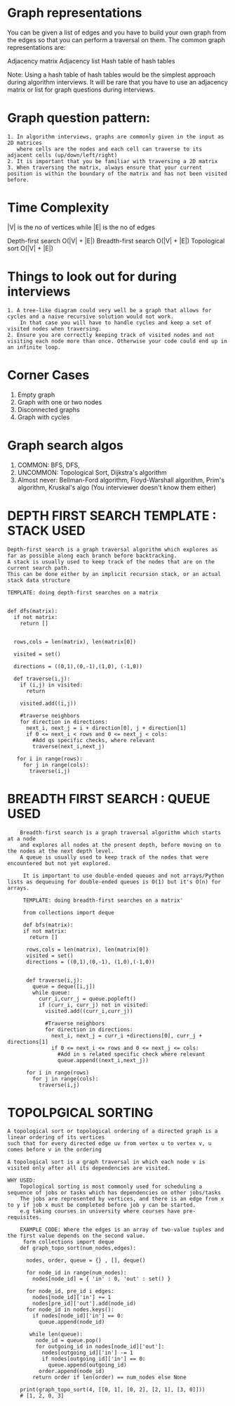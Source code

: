 # Graph representations
You can be given a list of edges and you have to build your own graph from the edges so that you can perform a traversal on them. 
The common graph representations are:

Adjacency matrix
Adjacency list
Hash table of hash tables

Note: Using a hash table of hash tables would be the simplest approach during algorithm interviews. 
It will be rare that you have to use an adjacency matrix or list for graph questions during interviews.

# Graph question pattern:

    1. In algorithm interviews, graphs are commonly given in the input as 2D matrices 
       where cells are the nodes and each cell can traverse to its adjacent cells (up/down/left/right)
    2. It is important that you be familiar with traversing a 2D matrix
    3. When traversing the matrix, always ensure that your current position is within the boundary of the matrix and has not been visited before.

# Time Complexity
  |V| is the no of vertices while |E| is the no of edges

Depth-first search	        O(|V| + |E|)
Breadth-first search	      O(|V| + |E|)
Topological sort	          O(|V| + |E|)

# Things to look out for during interviews

    1. A tree-like diagram could very well be a graph that allows for cycles and a naive recursive solution would not work. 
        In that case you will have to handle cycles and keep a set of visited nodes when traversing.
    2. Ensure you are correctly keeping track of visited nodes and not visiting each node more than once. Otherwise your code could end up in an infinite loop.

# Corner Cases

  1. Empty graph
  2. Graph with one or two nodes
  3. Disconnected graphs
  4. Graph with cycles


# Graph search algos
  1. COMMON: BFS, DFS,
  2. UNCOMMON: Topological Sort, Dijkstra's algorithm
  3. Almost never: Bellman-Ford algorithm, Floyd-Warshall algorithm, Prim's algorithm, Kruskal's algo (You interviewer doesn't know them either)



# DEPTH FIRST SEARCH TEMPLATE : STACK USED

    Depth-first search is a graph traversal algorithm which explores as far as possible along each branch before backtracking. 
    A stack is usually used to keep track of the nodes that are on the current search path.
    This can be done either by an implicit recursion stack, or an actual stack data structure

    TEMPLATE: doing depth-first searches on a matrix


    def dfs(matrix):
      if not matrix:
        return []


      rows,cols = len(matrix), len(matrix[0])

      visited = set()

      directions = ((0,1),(0,-1),(1,0), (-1,0))

      def traverse(i,j):
        if (i,j) in visited:
          return

        visited.add((i,j))

        #traverse neighbors
        for direction in directions:
          next_i, next_j = i + direction[0], j + direction[1]
          if 0 <= next_i < rows and 0 <= next_j < cols:
            #Add qs specific checks, where relevant
            traverse(next_i,next_j)

       for i in range(rows):
         for j in range(cols):
           traverse(i,j)

  # BREADTH FIRST SEARCH : QUEUE USED

        Breadth-first search is a graph traversal algorithm which starts at a node 
        and explores all nodes at the present depth, before moving on to the nodes at the next depth level.
        A queue is usually used to keep track of the nodes that were encountered but not yet explored.

         It is important to use double-ended queues and not arrays/Python lists as dequeuing for double-ended queues is O(1) but it's O(n) for arrays.

         TEMPLATE: doing breadth-first searches on a matrix'
         
         from collections import deque

         def bfs(matrix):
         if not matrix:
           return []

          rows,cols = len(matrix), len(matrix[0])
          visited = set()
          directions = ((0,1),(0,-1), (1,0),(-1,0))


          def traverse(i,j):
            queue = deque([i,j])
            while queue:
              curr_i,curr_j = queue.popleft()
              if (curr_i, curr_j) not in visited:
                visited.add((curr_i,curr_j))

                #Traverse neighbors
                for direction in directions:
                  next_i, next_j = curr_i +directions[0], curr_j + directions[1]
                  if 0 <= next_i <= rows and 0 <= next_j <= cols:
                    #Add in s related specific check where relevant
                    queue.append((next_i,next_j))

          for i in range(rows)
            for j in range(cols):
              traverse(i,j)

         


# TOPOLPGICAL SORTING

    A topological sort or topological ordering of a directed graph is a linear ordering of its vertices 
    such that for every directed edge uv from vertex u to vertex v, u comes before v in the ordering

    A topological sort is a graph traversal in which each node v is visited only after all its dependencies are visited.

    WHY USED:
        Topological sorting is most commonly used for scheduling a sequence of jobs or tasks which has dependencies on other jobs/tasks
        The jobs are represented by vertices, and there is an edge from x to y if job x must be completed before job y can be started.
        e.g taking courses in university where courses have pre-requisites.

        EXAMPLE CODE: Where the edges is an array of two-value tuples and the first value depends on the second value.
         form collections import deque
        def graph_topo_sort(num_nodes,edges):

          nodes, order, queue = {} , [], deque()

          for node_id in range(num_nodes):
            nodes[node_id] = { 'in' : 0, 'out' : set() }

          for node_id, pre_id i edges:
            nodes[node_id]['in'] += 1
            nodes[pre_id]['out'].add(node_id)
          for node_id in nodes.keys():
            if nodes[node_id]['in'] == 0:
              queue.append(node_id)

           while len(queue):
             node_id = queue.pop()
             for outgoing_id in nodes[node_id]['out']:
               nodes[outgoing_id]['in'] -= 1
               if nodes[outgoing_id]['in'] == 0:
                 queue.append(outgoing_id)
              order.append(node_id)
            return order if len(order) == num_nodes else None

        print(graph_topo_sort(4, [[0, 1], [0, 2], [2, 1], [3, 0]]))
        # [1, 2, 0, 3]
